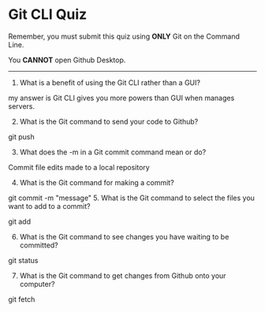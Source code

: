 # Git CLI Quiz

Remember, you must submit this quiz using __ONLY__ Git on the Command Line.

You __CANNOT__ open Github Desktop.

---

1. What is a benefit of using the Git CLI rather than a GUI?

<!-- Write your answer here -->
my answer is Git CLI gives you more powers than GUI when manages servers.

2. What is the Git command to send your code to Github?

<!-- Write your answer here -->
git push

3. What does the -m in a Git commit command mean or do?

<!-- Write your answer here -->
Commit file edits made to a local repository

4. What is the Git command for making a commit?

<!-- Write your answer here -->
git commit -m "message"
5. What is the Git command to select the files you want to add to a commit?

<!-- Write your answer here -->
git add <file>

6. What is the Git command to see changes you have waiting to be committed?

<!-- Write your answer here -->
git status


7. What is the Git command to get changes from Github onto your computer?

<!-- Write your answer here -->
git fetch
